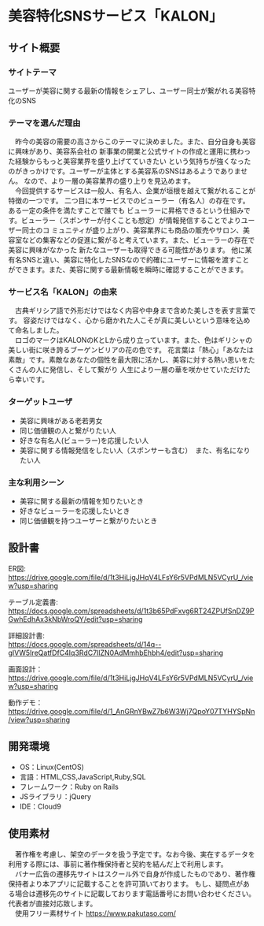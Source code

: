 # 美容特化SNSサービス「KALON」
## サイト概要
### サイトテーマ

ユーザーが美容に関する最新の情報をシェアし、ユーザー同士が繋がれる美容特化のSNS
​
### テーマを選んだ理由

　昨今の美容の需要の高さからこのテーマに決めました。また、自分自身も美容に興味があり、美容系会社の
新事業の開業と公式サイトの作成と運用に携わった経験からもっと美容業界を盛り上げてていきたい
という気持ちが強くなったのがきっかけです。ユーザーが主体とする美容系のSNSはあるようでありません。
なので、より一層の美容業界の盛り上りを見込めます。  
　今回提供するサービスは一般人、有名人、企業が垣根を越えて繋がれることが特徴の一つです。
二つ目に本サービスでのビューラー（有名人）の存在です。ある一定の条件を満たすことで誰でも
ビューラーに昇格できるという仕組みです。ビューラー（スポンサーが付くことも想定）が情報発信することでよりユーザー同士のコ
ミュニティが盛り上がり、美容業界にも商品の販売やサロン、美容室などの集客などの促進に繋がると考えています。また、ビューラーの存在で美容に興味がなかった
新たなユーザーも取得できる可能性があります。
他に某有名SNSと違い、美容に特化したSNSなので的確にユーザーに情報を渡すことができます。また、美容に関する最新情報を瞬時に確認することができます。

### サービス名「KALON」の由来
　古典ギリシア語で外形だけではなく内容や中身まで含めた美しさを表す言葉です。
容姿だけではなく、心から磨かれた人こそが真に美しいという意味を込めて命名しました。  
　ロゴのマークはKALONのKとLから成り立っています。また、色はギリシャの美しい街に咲き誇るブーゲンビリアの花の色です。
花言葉は「熱心」「あなたは素敵」です。素敵なあなたの個性を最大限に活かし、美容に対する熱い思いをたくさんの人に発信し、そして繋がり
人生により一層の華を咲かせていただけたら幸いです。

### ターゲットユーザ
- 美容に興味がある老若男女
- 同じ価値観の人と繋がりたい人
- 好きな有名人(ビューラー)を応援したい人
- 美容に関する情報発信をしたい人（スポンサーも含む）　また、有名になりたい人

### 主な利用シーン
- 美容に関する最新の情報を知りたいとき
- 好きなビューラーを応援したいとき
- 同じ価値観を持つユーザーと繋がりたいとき

## 設計書
ER図:  
https://drive.google.com/file/d/1t3HiLjgJHqV4LFsY6r5VPdMLN5VCyrU_/view?usp=sharing

テーブル定義書:  
https://docs.google.com/spreadsheets/d/1t3b65PdFxvg6RT24ZPUfSnDZ9PGwhEdhAx3kNbWroQY/edit?usp=sharing

詳細設計書:  
https://docs.google.com/spreadsheets/d/14q--gIVW5IreQatfDfC4Iq3RdC7IlZN0AdMmhbEhbh4/edit?usp=sharing

画面設計：  
https://drive.google.com/file/d/1t3HiLjgJHqV4LFsY6r5VPdMLN5VCyrU_/view?usp=sharing

動作デモ：  
https://drive.google.com/file/d/1_AnGRnYBwZ7b6W3Wj7QpoY07TYHYSpNn/view?usp=sharing
​
## 開発環境
- OS：Linux(CentOS)
- 言語：HTML,CSS,JavaScript,Ruby,SQL
- フレームワーク：Ruby on Rails
- JSライブラリ：jQuery
- IDE：Cloud9

## 使用素材
　著作権を考慮し、架空のデータを扱う予定です。なお今後、実在するデータを利用する際には、事前に著作権保持者と契約を結んだ上で利用します。  
　バナー広告の遷移先サイトはスクール外で自身が作成したものであり、著作権保持者より本アプリに記載することを許可頂いております。
もし、疑問点がある場合は遷移先のサイトに記載しております電話番号にお問い合わせください。代表者が直接対応致します。  
　使用フリー素材サイト
https://www.pakutaso.com/